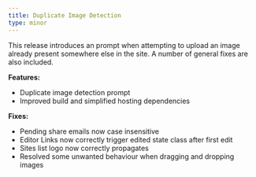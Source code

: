 ```yaml
---
title: Duplicate Image Detection
type: minor
---
```


This release introduces an prompt when attempting to upload an image already present somewhere else in the site. A number of general fixes are also included.

**Features:**

* Duplicate image detection prompt
* Improved build and simplified hosting dependencies

**Fixes:**

* Pending share emails now case insensitive
* Editor Links now correctly trigger edited state class after first edit
* Sites list logo now correctly propagates
* Resolved some unwanted behaviour when dragging and dropping images
